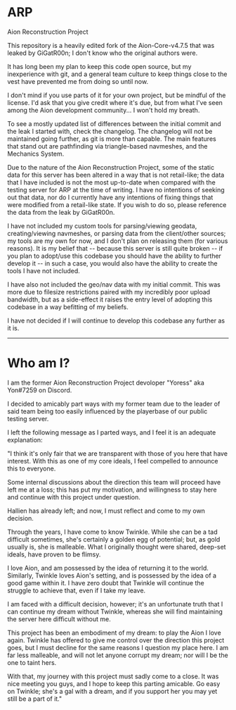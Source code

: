 # ARP
Aion Reconstruction Project

This repository is a heavily edited fork of the Aion-Core-v4.7.5 that was leaked by GiGatR00n; I don't know who the original authors were.

It has long been my plan to keep this code open source, but my inexperience with git, and a general team culture to keep things close to the vest have prevented me from doing so until now.

I don't mind if you use parts of it for your own project, but be mindful of the license. I'd ask that you give credit where it's due, but from what I've seen among the Aion development community... I won't hold my breath.

To see a mostly updated list of differences between the initial commit and the leak I started with, check the changelog. The changelog will not be maintained going further, as git is more than capable. The main features that stand out are pathfinding via triangle-based navmeshes, and the Mechanics System.

Due to the nature of the Aion Reconstruction Project, some of the static data for this server has been altered in a way that is not retail-like; the data that I have included is not the most up-to-date when compared with the testing server for ARP at the time of writing. I have no intentions of seeking out that data, nor do I currently have any intentions of fixing things that were modified from a retail-like state. If you wish to do so, please reference the data from the leak by GiGatR00n.

I have not included my custom tools for parsing/viewing geodata, creating/viewing navmeshes, or parsing data from the client/other sources; my tools are my own for now, and I don't plan on releasing them (for various reasons). It is my belief that -- because this server is still quite broken -- if you plan to adopt/use this codebase you should have the ability to further develop it -- in such a case, you would also have the ability to create the tools I have not included.

I have also not included the geo/nav data with my initial commit. This was more due to filesize restrictions paired with my incredibly poor upload bandwidth, but as a side-effect it raises the entry level of adopting this codebase in a way befitting of my beliefs.

I have not decided if I will continue to develop this codebase any further as it is.

_______________________________________________________________________________________
# Who am I?
I am the former Aion Reconstruction Project devoloper "Yoress" aka Yon#7259 on Discord.

I decided to amicably part ways with my former team due to the leader of said team being too easily influenced by the playerbase of our public testing server.

I left the following message as I parted ways, and I feel it is an adequate explanation:

"I think it's only fair that we are transparent with those of you here that have interest. With this as one of my core ideals, I feel compelled to announce this to everyone.

Some internal discussions about the direction this team will proceed have left me at a loss; this has put my motivation, and willingness to stay here and continue with this project under question.

Hallien has already left; and now, I must reflect and come to my own decision.

Through the years, I have come to know Twinkle. While she can be a tad difficult sometimes, she's certainly a golden egg of potential; but, as gold usually is, she is malleable. What I originally thought were shared, deep-set ideals, have proven to be flimsy.

I love Aion, and am possessed by the idea of returning it to the world. Similarly, Twinkle loves Aion's setting, and is possessed by the idea of a good game within it. I have zero doubt that Twinkle will continue the struggle to achieve that, even if I take my leave.

I am faced with a difficult decision, however; it's an unfortunate truth that I can continue my dream without Twinkle, whereas she will find maintaining the server here difficult without me.

This project has been an embodiment of my dream: to play the Aion I love again. Twinkle has offered to give me control over the direction this project goes, but I must decline for the same reasons I question my place here. I am far less malleable, and will not let anyone corrupt my dream; nor will I be the one to taint hers.

With that, my journey with this project must sadly come to a close. It was nice meeting you guys, and I hope to keep this parting amicable. Go easy on Twinkle; she's a gal with a dream, and if you support her you may yet still be a part of it."

